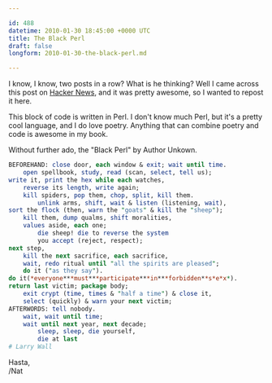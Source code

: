 ```yaml
---

id: 488
datetime: 2010-01-30 18:45:00 +0000 UTC
title: The Black Perl
draft: false
longform: 2010-01-30-the-black-perl.md

---
```


I know, I know, two posts in a row? What is he thinking? Well I came across
this post on <a href="http://news.ycombinator.com/item?id=1089420">Hacker
News</a>, and it was pretty awesome, so I wanted to repost it here.

This block of code is written in Perl. I don't know much Perl, but it's a
pretty cool language, and I do love poetry. Anything that can combine poetry
and code is awesome in my book.

Without further ado, the "Black Perl" by Author Unkown.

```perl
BEFOREHAND: close door, each window & exit; wait until time.
    open spellbook, study, read (scan, select, tell us);
write it, print the hex while each watches,
    reverse its length, write again;
    kill spiders, pop them, chop, split, kill them.
        unlink arms, shift, wait & listen (listening, wait),
sort the flock (then, warn the "goats" & kill the "sheep");
    kill them, dump qualms, shift moralities,
    values aside, each one;
        die sheep! die to reverse the system
        you accept (reject, respect);
next step,
    kill the next sacrifice, each sacrifice,
    wait, redo ritual until "all the spirits are pleased";
    do it ("as they say").
do it(*everyone***must***participate***in***forbidden**s*e*x*).
return last victim; package body;
    exit crypt (time, times & "half a time") & close it,
    select (quickly) & warn your next victim;
AFTERWORDS: tell nobody.
    wait, wait until time;
    wait until next year, next decade;
        sleep, sleep, die yourself,
        die at last
# Larry Wall
```

Hasta,  
/Nat

